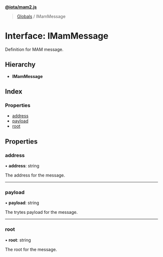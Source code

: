 **[@iota/mam2.js](../README.md)**

> [Globals](../README.md) / IMamMessage

# Interface: IMamMessage

Definition for MAM message.

## Hierarchy

* **IMamMessage**

## Index

### Properties

* [address](imammessage.md#address)
* [payload](imammessage.md#payload)
* [root](imammessage.md#root)

## Properties

### address

•  **address**: string

The address for the message.

___

### payload

•  **payload**: string

The trytes payload for the message.

___

### root

•  **root**: string

The root for the message.
